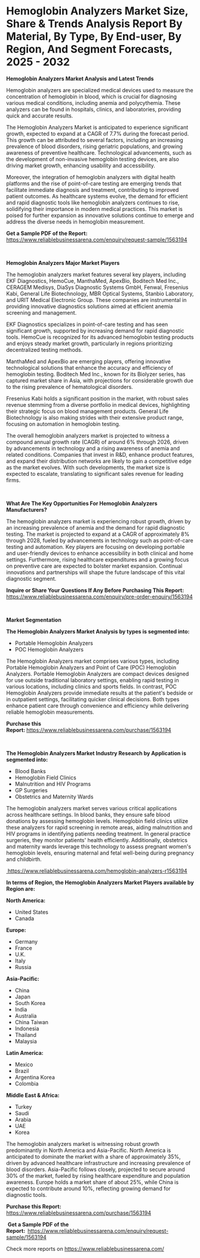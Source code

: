 <p><h1>Hemoglobin Analyzers Market Size, Share & Trends Analysis Report By Material, By Type, By End-user, By Region, And Segment Forecasts, 2025 - 2032</h1></p><p><strong>Hemoglobin Analyzers Market Analysis and Latest Trends</strong></p>
<p><p>Hemoglobin analyzers are specialized medical devices used to measure the concentration of hemoglobin in blood, which is crucial for diagnosing various medical conditions, including anemia and polycythemia. These analyzers can be found in hospitals, clinics, and laboratories, providing quick and accurate results. </p><p>The Hemoglobin Analyzers Market is anticipated to experience significant growth, expected to expand at a CAGR of 7.7% during the forecast period. This growth can be attributed to several factors, including an increasing prevalence of blood disorders, rising geriatric populations, and growing awareness of preventive healthcare. Technological advancements, such as the development of non-invasive hemoglobin testing devices, are also driving market growth, enhancing usability and accessibility.</p><p>Moreover, the integration of hemoglobin analyzers with digital health platforms and the rise of point-of-care testing are emerging trends that facilitate immediate diagnosis and treatment, contributing to improved patient outcomes. As healthcare systems evolve, the demand for efficient and rapid diagnostic tools like hemoglobin analyzers continues to rise, solidifying their importance in modern medical practices. This market is poised for further expansion as innovative solutions continue to emerge and address the diverse needs in hemoglobin measurement.</p></p>
<p><strong>Get a Sample PDF of the Report:&nbsp;</strong> <a href="https://www.reliablebusinessarena.com/enquiry/request-sample/1563194?utm_campaign=1990&utm_medium=2&utm_source=Github&utm_content=ia&utm_term=04032025&utm_id=hemoglobin-analyzers">https://www.reliablebusinessarena.com/enquiry/request-sample/1563194</a></p>
<p>&nbsp;</p>
<p><strong>Hemoglobin Analyzers Major Market Players</strong></p>
<p><p>The hemoglobin analyzers market features several key players, including EKF Diagnostics, HemoCue, ManthaMed, ApexBio, Boditech Med Inc., CERAGEM Medisys, DiaSys Diagnostic Systems GmbH, Fenwal, Fresenius Kabi, General Life Biotechnology, MBR Optical Systems, Stanbio Laboratory, and URIT Medical Electronic Group. These companies are instrumental in providing innovative diagnostics solutions aimed at efficient anemia screening and management.</p><p>EKF Diagnostics specializes in point-of-care testing and has seen significant growth, supported by increasing demand for rapid diagnostic tools. HemoCue is recognized for its advanced hemoglobin testing products and enjoys steady market growth, particularly in regions prioritizing decentralized testing methods.</p><p>ManthaMed and ApexBio are emerging players, offering innovative technological solutions that enhance the accuracy and efficiency of hemoglobin testing. Boditech Med Inc., known for its Biolyzer series, has captured market share in Asia, with projections for considerable growth due to the rising prevalence of hematological disorders.</p><p>Fresenius Kabi holds a significant position in the market, with robust sales revenue stemming from a diverse portfolio in medical devices, highlighting their strategic focus on blood management products. General Life Biotechnology is also making strides with their extensive product range, focusing on automation in hemoglobin testing.</p><p>The overall hemoglobin analyzers market is projected to witness a compound annual growth rate (CAGR) of around 6% through 2026, driven by advancements in technology and a rising awareness of anemia and related conditions. Companies that invest in R&D, enhance product features, and expand their distribution networks are likely to gain a competitive edge as the market evolves. With such developments, the market size is expected to escalate, translating to significant sales revenue for leading firms.</p></p>
<p>&nbsp;</p>
<p><strong>What Are The Key Opportunities For Hemoglobin Analyzers Manufacturers?</strong></p>
<p><p>The hemoglobin analyzers market is experiencing robust growth, driven by an increasing prevalence of anemia and the demand for rapid diagnostic testing. The market is projected to expand at a CAGR of approximately 8% through 2028, fueled by advancements in technology such as point-of-care testing and automation. Key players are focusing on developing portable and user-friendly devices to enhance accessibility in both clinical and home settings. Furthermore, rising healthcare expenditures and a growing focus on preventive care are expected to bolster market expansion. Continual innovations and partnerships will shape the future landscape of this vital diagnostic segment.</p></p>
<p><strong>Inquire or Share Your Questions If Any Before Purchasing This Report:</strong> <a href="https://www.reliablebusinessarena.com/enquiry/pre-order-enquiry/1563194?utm_campaign=1990&utm_medium=2&utm_source=Github&utm_content=ia&utm_term=04032025&utm_id=hemoglobin-analyzers">https://www.reliablebusinessarena.com/enquiry/pre-order-enquiry/1563194</a></p>
<p>&nbsp;</p>
<p><strong>Market Segmentation</strong></p>
<p><strong>The Hemoglobin Analyzers Market Analysis by types is segmented into:</strong></p>
<p><ul><li>Portable Hemoglobin Analyzers</li><li>POC Hemoglobin Analyzers</li></ul></p>
<p><p>The Hemoglobin Analyzers market comprises various types, including Portable Hemoglobin Analyzers and Point of Care (POC) Hemoglobin Analyzers. Portable Hemoglobin Analyzers are compact devices designed for use outside traditional laboratory settings, enabling rapid testing in various locations, including clinics and sports fields. In contrast, POC Hemoglobin Analyzers provide immediate results at the patient's bedside or in outpatient settings, facilitating quicker clinical decisions. Both types enhance patient care through convenience and efficiency while delivering reliable hemoglobin measurements.</p></p>
<p><strong>Purchase this Report:&nbsp;</strong><a href="https://www.reliablebusinessarena.com/purchase/1563194?utm_campaign=1990&utm_medium=2&utm_source=Github&utm_content=ia&utm_term=04032025&utm_id=hemoglobin-analyzers">https://www.reliablebusinessarena.com/purchase/1563194</a></p>
<p>&nbsp;</p>
<p><strong>The Hemoglobin Analyzers Market Industry Research by Application is segmented into:</strong></p>
<p><ul><li>Blood Banks</li><li>Hemoglobin Field Clinics</li><li>Malnutrition and HIV Programs</li><li>GP Surgeries</li><li>Obstetrics and Maternity Wards</li></ul></p>
<p><p>The hemoglobin analyzers market serves various critical applications across healthcare settings. In blood banks, they ensure safe blood donations by assessing hemoglobin levels. Hemoglobin field clinics utilize these analyzers for rapid screening in remote areas, aiding malnutrition and HIV programs in identifying patients needing treatment. In general practice surgeries, they monitor patients' health efficiently. Additionally, obstetrics and maternity wards leverage this technology to assess pregnant women's hemoglobin levels, ensuring maternal and fetal well-being during pregnancy and childbirth.</p></p>
<p><a href="https://www.reliablebusinessarena.com/hemoglobin-analyzers-r1563194?utm_campaign=1990&utm_medium=2&utm_source=Github&utm_content=ia&utm_term=04032025&utm_id=hemoglobin-analyzers">&nbsp;https://www.reliablebusinessarena.com/hemoglobin-analyzers-r1563194</a></p>
<p><strong>In terms of Region, the Hemoglobin Analyzers Market Players available by Region are:</strong></p>
<p>
    <p> <strong> North America: </strong>
        <ul>
            <li>United States</li>
            <li>Canada</li>
        </ul>
        </p> 
    <p> <strong> Europe: </strong>
        <ul>
            <li>Germany</li>
            <li>France</li>
            <li>U.K.</li>
            <li>Italy</li>
            <li>Russia</li>
        </ul>
        </p> 
    <p> <strong> Asia-Pacific: </strong>
        <ul>
            <li>China</li>
            <li>Japan</li>
            <li>South Korea</li>
            <li>India</li>
            <li>Australia</li>
            <li>China Taiwan</li>
            <li>Indonesia</li>
            <li>Thailand</li>
            <li>Malaysia</li>
        </ul>
        </p> 
    <p> <strong> Latin America: </strong>
        <ul>
            <li>Mexico</li>
            <li>Brazil</li>
            <li>Argentina Korea</li>
            <li>Colombia</li>
        </ul>
        </p> 
    <p> <strong> Middle East & Africa: </strong>
        <ul>
            <li>Turkey</li>
            <li>Saudi</li>
            <li>Arabia</li>
            <li>UAE</li>
            <li>Korea</li>
        </ul>
    </p>
    </p>
<p><p>The hemoglobin analyzers market is witnessing robust growth predominantly in North America and Asia-Pacific. North America is anticipated to dominate the market with a share of approximately 35%, driven by advanced healthcare infrastructure and increasing prevalence of blood disorders. Asia-Pacific follows closely, projected to secure around 30% of the market, fueled by rising healthcare expenditure and population awareness. Europe holds a market share of about 25%, while China is expected to contribute around 10%, reflecting growing demand for diagnostic tools.</p></p>
<p><strong>Purchase this Report: </strong><a href="https://www.reliablebusinessarena.com/purchase/1563194?utm_campaign=1990&utm_medium=2&utm_source=Github&utm_content=ia&utm_term=04032025&utm_id=hemoglobin-analyzers">https://www.reliablebusinessarena.com/purchase/1563194</a></p>
<p>&nbsp;<strong>Get a Sample PDF of the Report:&nbsp;&nbsp;</strong><a href="https://www.reliablebusinessarena.com/enquiry/request-sample/1563194?utm_campaign=1990&utm_medium=2&utm_source=Github&utm_content=ia&utm_term=04032025&utm_id=hemoglobin-analyzers">https://www.reliablebusinessarena.com/enquiry/request-sample/1563194</a></p>
<p><strong></strong></p>
<p>Check more reports on <a href="https://www.reliablebusinessarena.com/?utm_campaign=1990&utm_medium=2&utm_source=Github&utm_content=ia&utm_term=04032025&utm_id=hemoglobin-analyzers">https://www.reliablebusinessarena.com/</a></p>